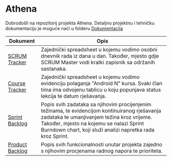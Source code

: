 # Athena
Dobrodošli na repozitorij projekta Athena.
Detaljnu projektnu i tehničku dokumentaciju je moguće naći u folderu [Dokumentacija](https://github.com/ivanorsolic/AthenaApp/tree/master/Documentation)

| Dokument  | Opis |
| ------------- | ------------- |
| [SCRUM Tracker](https://docs.google.com/spreadsheets/d/1kKGL2r_IkjVRoawtWq6JkXP4PkybUpRUyI5tpZruWyE/edit?usp=sharing)  | Zajednički spreadsheet u kojemu vodimo osobni dnevnik rada iz dana u dan. Također, mjesto gdje SCRUM Master vodi kratki zapisnik sa održanih sastanaka.  |
| [Course Tracker](https://docs.google.com/spreadsheets/d/1tgSexeUIEjgFRw1yyOhMUD-pfCRd86DMcv-j74xoQuA/edit?usp=sharing)  | Zajednički spreadsheet u kojemu vodimo evidenciju polaganja "Android N" kursa. Svaki član tima ima odvojenu tablicu u koju popunjava status lekcija te datum rješavanja.  |
| [Sprint Backlog](https://docs.google.com/spreadsheets/d/142STxV3FCi-8BYrqd5ERR2Qj31eZ4zZo9bf7sjQCUiY/edit?usp=sharing)  | Popis svih zadataka sa njihovim procijenjenim težinama, te evidencijom kontinuiranog rješavanja zadataka te umanjivanjem težina kroz vrijeme. Također, mjesto na kojemu se nalazi Sprint Burndown chart, koji služi analizi napretka rada kroz Sprint.  |
| [Product Backlog](https://docs.google.com/spreadsheets/d/1lvRYejz-UyaAnBXtw8PclEHtL9Py712vHDk5Fs8OBr4/edit?usp=sharing)  | Popis svih funkcionalnosti unutar projekta zajedno s njihovim procjenama radnog napora te prioriteta.  |
